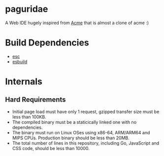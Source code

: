 # paguridae

A Web IDE hugely inspired from [Acme](http://acme.cat-v.org/) that is almost a clone of acme :)

# Build Dependencies

* [esc](https://github.com/mjibson/esc)
* [esbuild](https://github.com/evanw/esbuild)

# Internals

## Hard Requirements

* Initial page load must have only 1 request, gzipped transfer size must be less than 100KB.
* The compiled binary must be a staticically linked one with no dependencies.
* The binary must run on Linux OSes using x86-64, ARM/ARM64 and MIPS CPUs. Production binary should be less than 20MB.
* The total number of lines in this repository, including Go, JavaScript and CSS code, should be less than 10000.
